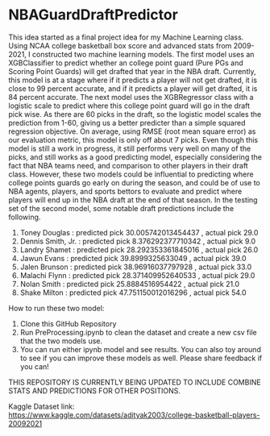 # NBAGuardDraftPredictor
This idea started as a final project idea for my Machine Learning class. Using NCAA college basketball box score and advanced stats from 2009-2021, I constructed two machine learning models. The first
model uses an XGBClassifier to predict whether an college point guard (Pure PGs and Scoring Point Guards) will get drafted that year in the NBA draft. Currently, this model is
at a stage where if it predicts a player will not get drafted, it is close to 99 percent accurate, and if it predicts a player will get drafted, it is 84 percent accurate. The next
model uses the XGBRegressor class with a logistic scale to predict where this college point guard will go in the draft pick wise. As there are 60 picks in the draft, so the logistic
model scales the prediction from 1-60, giving us a better predicter than a simple squared regression objective. On average, using RMSE (root mean square error) as our evaluation metric,
this model is only off about 7 picks. Even though this model is still a work in progress, it still performs very well on many of the picks, and still works as a good predicting model,
especially considering the fact that NBA teams need, and comparison to other players in their draft class. However, these two models could be influential to predicting where college
points guards go early on during the season, and could be of use to NBA agents, players, and sports bettors to evaluate and predict where players will end up in the NBA draft at the 
end of that season. In the testing set of the second model, some notable draft predictions include the following.


1. Toney Douglas : predicted pick 30.005742013454437 , actual pick 29.0
2. Dennis Smith, Jr. : predicted pick 8.376292377710342 , actual pick 9.0
3. Landry Shamet : predicted pick 28.292353361845016 , actual pick 26.0
4. Jawun Evans : predicted pick 39.8999325633049 , actual pick 39.0
5. Jalen Brunson : predicted pick 38.96916037797928 , actual pick 33.0
6. Malachi Flynn : predicted pick 28.371409952640533 , actual pick 29.0
7. Nolan Smith : predicted pick 25.8884516954422 , actual pick 21.0
8. Shake Milton : predicted pick 47.751150012016296 , actual pick 54.0

How to run these two model:
1. Clone this GitHub Repository
2. Run PreProcessing.ipynb to clean the dataset and create a new csv file that the two models use.
3. You can run either ipynb model and see results. You can also toy around to see if you can improve these models as well. Please
   share feedback if you can!

THIS REPOSITORY IS CURRENTLY BEING UPDATED TO INCLUDE COMBINE STATS AND PREDICTIONS FOR OTHER POSITIONS. 

Kaggle Dataset link:
https://www.kaggle.com/datasets/adityak2003/college-basketball-players-20092021
